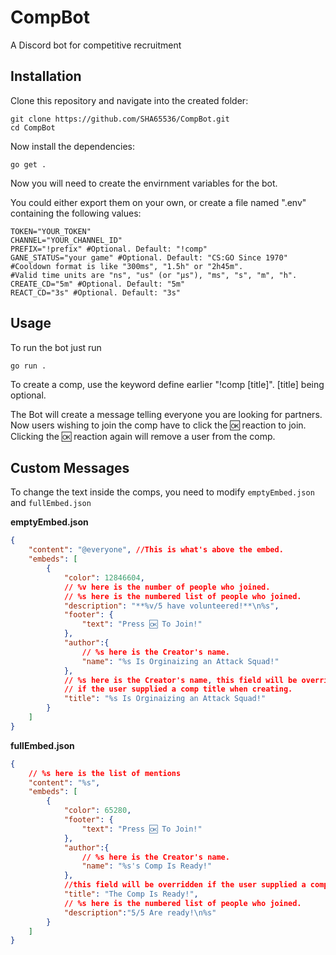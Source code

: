 # CompBot
A Discord bot for competitive recruitment 

## Installation
Clone this repository and navigate into the created folder:
```shell
git clone https://github.com/SHA65536/CompBot.git
cd CompBot
```
Now install the dependencies:
```shell
go get .
```
Now you will need to create the envirnment variables for the bot.

You could either export them on your own, or create a file named ".env" containing the following values:
```shell
TOKEN="YOUR_TOKEN"
CHANNEL="YOUR_CHANNEL_ID"
PREFIX="!prefix" #Optional. Default: "!comp"
GANE_STATUS="your game" #Optional. Default: "CS:GO Since 1970"
#Cooldown format is like "300ms", "1.5h" or "2h45m". 
#Valid time units are "ns", "us" (or "µs"), "ms", "s", "m", "h".
CREATE_CD="5m" #Optional. Default: "5m"
REACT_CD="3s" #Optional. Default: "3s"
```

## Usage
To run the bot just run 
```shell
go run .
```
To create a comp, use the keyword define earlier "!comp [title]". [title] being optional.


The Bot will create a message telling everyone you are looking for partners. Now users wishing to join the comp have to click the 🆗 reaction to join. Clicking the 🆗 reaction again will remove a user from the comp.

## Custom Messages
To change the text inside the comps, you need to modify `emptyEmbed.json` and `fullEmbed.json`

**emptyEmbed.json**
```json
{
	"content": "@everyone", //This is what's above the embed.
	"embeds": [
		{
			"color": 12846604,
			// %v here is the number of people who joined.
			// %s here is the numbered list of people who joined.
			"description": "**%v/5 have volunteered!**\n%s",
			"footer": {
				"text": "Press 🆗 To Join!"
			},
			"author":{
				// %s here is the Creator's name.
				"name": "%s Is Orginaizing an Attack Squad!"
			},
			// %s here is the Creator's name, this field will be overridden
			// if the user supplied a comp title when creating.
			"title": "%s Is Orginaizing an Attack Squad!"
		}
	]
}
```
**fullEmbed.json**
```json
{
	// %s here is the list of mentions
	"content": "%s",
	"embeds": [
		{
			"color": 65280,
			"footer": {
				"text": "Press 🆗 To Join!"
			},
			"author":{
				// %s here is the Creator's name.
				"name": "%s's Comp Is Ready!"
			},
			//this field will be overridden if the user supplied a comp title when creating.
			"title": "The Comp Is Ready!",
			// %s here is the numbered list of people who joined.
			"description":"5/5 Are ready!\n%s"
		}
	]
}
```